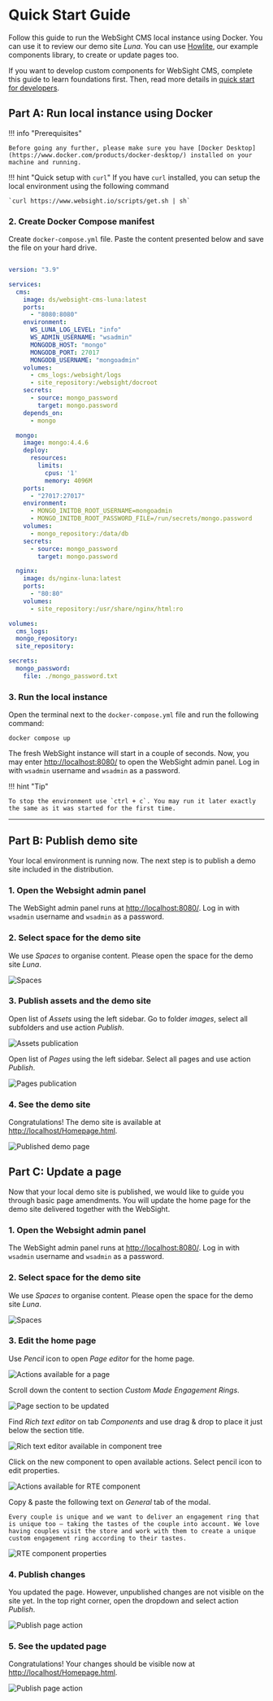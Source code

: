 # Quick Start Guide

Follow this guide to run the WebSight CMS local instance using Docker. You can use it to review our demo site _Luna_. You can use [Howlite](/docs/docs/authors/component-libs/howlite/index.md), our example components library, to create or update pages too. 

If you want to develop custom components for WebSight CMS, complete this guide to learn foundations first. Then, read more details in [quick start for developers](../developers/quick-start/index.md).

## Part A: Run local instance using Docker

!!! info "Prerequisites"

    Before going any further, please make sure you have [Docker Desktop](https://www.docker.com/products/docker-desktop/) installed on your machine and running. 

!!! hint "Quick setup with `curl`"
    If you have `curl` installed, you can setup the local environment using the following command

    `curl https://www.websight.io/scripts/get.sh | sh`

### 2. Create Docker Compose manifest

Create `docker-compose.yml` file. Paste the content presented below and save the file on your hard drive.

``` yaml title="docker-compose.yml"

version: "3.9"

services:
  cms:
    image: ds/websight-cms-luna:latest
    ports:
      - "8080:8080"
    environment:
      WS_LUNA_LOG_LEVEL: "info"
      WS_ADMIN_USERNAME: "wsadmin"
      MONGODB_HOST: "mongo"
      MONGODB_PORT: 27017
      MONGODB_USERNAME: "mongoadmin"
    volumes:
      - cms_logs:/websight/logs
      - site_repository:/websight/docroot
    secrets:
      - source: mongo_password
        target: mongo.password
    depends_on:
      - mongo

  mongo:
    image: mongo:4.4.6
    deploy:
      resources:
        limits:
          cpus: '1'
          memory: 4096M
    ports:
      - "27017:27017"
    environment:
      - MONGO_INITDB_ROOT_USERNAME=mongoadmin
      - MONGO_INITDB_ROOT_PASSWORD_FILE=/run/secrets/mongo.password
    volumes:
      - mongo_repository:/data/db
    secrets:
      - source: mongo_password
        target: mongo.password

  nginx:
    image: ds/nginx-luna:latest
    ports:
      - "80:80"
    volumes:
      - site_repository:/usr/share/nginx/html:ro

volumes:
  cms_logs:
  mongo_repository:
  site_repository:

secrets:
  mongo_password:
    file: ./mongo_password.txt

```

### 3. Run the local instance

Open the terminal next to the `docker-compose.yml` file and run the following command:

```
docker compose up
```

The fresh WebSight instance will start in a couple of seconds. Now, you may enter [http://localhost:8080/](http://localhost:8080/) to open the WebSight admin panel.
Log in with `wsadmin` username and `wsadmin` as a password.

!!! hint "Tip"
  
    To stop the environment use `ctrl + c`. You may run it later exactly the same as it was started for the first time.

---

## Part B: Publish demo site

Your local environment is running now. The next step is to publish a demo site included in the distribution. 

### 1. Open the Websight admin panel

The WebSight admin panel runs at [http://localhost:8080/](http://localhost:8080/). Log in with `wsadmin` username and `wsadmin` as a password.

### 2. Select space for the demo site

We use _Spaces_ to organise content. Please open the space for the demo site _Luna_.

![Spaces](./quick-start-spaces.png)

### 3. Publish assets and the demo site

Open list of _Assets_ using the left sidebar. Go to folder _images_, select all subfolders and use action _Publish_.

![Assets publication](./quick-start-assets-publication.png)

Open list of _Pages_ using the left sidebar. Select all pages and use action _Publish_.

![Pages publication](./quick-start-pages-publication.png)

### 4. See the demo site

Congratulations! The demo site is available at [http://localhost/Homepage.html](http://localhost/Homepage.html).

![Published demo page](./quick-start-published-page.png)

## Part C: Update a page

Now that your local demo site is published, we would like to guide you through basic page amendments. You will update the home page for the demo site delivered together with the WebSight.

### 1. Open the Websight admin panel

The WebSight admin panel runs at [http://localhost:8080/](http://localhost:8080/). Log in with `wsadmin` username and `wsadmin` as a password.

### 2. Select space for the demo site

We use _Spaces_ to organise content. Please open the space for the demo site _Luna_.

![Spaces](./quick-start-spaces.png)

### 3. Edit the home page

Use _Pencil_ icon to open _Page editor_ for the home page. 

![Actions available for a page](./quick-start-page-actions.png)

Scroll down the content to section _Custom Made Engagement Rings_.

![Page section to be updated](./quick-start-page-section.png)

Find _Rich text editor_ on tab _Components_ and use drag & drop to place it just below the section title. 

![Rich text editor available in component tree](./quick-start-RTE-component.png)

Click on the new component to open available actions. Select pencil icon to edit properties.

![Actions available for RTE component](./quick-start-RTE-editing.png)

Copy & paste the following text on _General_ tab of the modal.

```
Every couple is unique and we want to deliver an engagement ring that is unique too – taking the tastes of the couple into account. We love having couples visit the store and work with them to create a unique custom engagement ring according to their tastes.
```

![RTE component properties](./quick-start-RTE-properties.png)

### 4. Publish changes

You updated the page. However, unpublished changes are not visible on the site yet. In the top right corner, open the dropdown and select action _Publish_.

![Publish page action](./quick-start-publish-page.png)

### 5. See the updated page

Congratulations! Your changes should be visible now at [http://localhost/Homepage.html](http://localhost/Homepage.html). 

![Publish page action](./quick-start-updated-page.png)
